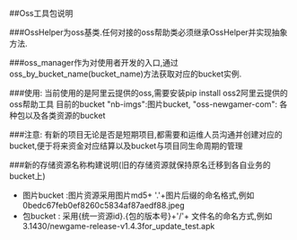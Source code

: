 ##Oss工具包说明

###OssHelper为oss基类.任何对接的oss帮助类必须继承OssHelper并实现抽象方法.

###oss_manager作为对使用者开发的入口,通过oss_by_bucket_name(bucket_name)方法获取对应的bucket实例.


###使用:
    当前使用的是阿里云提供的oss,需要安装pip install oss2阿里云提供的oss帮助工具
    目前的bucket 
                "nb-imgs":图片bucket,
                "oss-newgamer-com": 各种包以及各类资源的bucket 
                
###注意:
    有新的项目无论是否是短期项目,都需要和运维人员沟通并创建对应的bucket,便于将来资金对应结算以及bucket与项目同生命周期的管理
    
    
###新的存储资源名称构建说明(旧的存储资源就保持原名迁移到各自业务的bucket上)

* 图片bucket :图片资源采用图片md5+ '.'+图片后缀的命名格式,例如0bedc67feb0ef8260c5834af87aedf88.jpeg
* 包bucket : 采用{统一资源id}.{包的版本号}+'/'+ 文件名的命名方式,例如  3.1430/newgame-release-v1.4.3for_update_test.apk